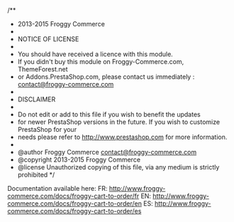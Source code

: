 /**
 * 2013-2015 Froggy Commerce
 *
 * NOTICE OF LICENSE
 *
 * You should have received a licence with this module.
 * If you didn't buy this module on Froggy-Commerce.com, ThemeForest.net
 * or Addons.PrestaShop.com, please contact us immediately : contact@froggy-commerce.com
 *
 * DISCLAIMER
 *
 * Do not edit or add to this file if you wish to benefit the updates
 * for newer PrestaShop versions in the future. If you wish to customize PrestaShop for your
 * needs please refer to http://www.prestashop.com for more information.
 *
 * @author    Froggy Commerce <contact@froggy-commerce.com>
 * @copyright 2013-2015 Froggy Commerce
 * @license   Unauthorized copying of this file, via any medium is strictly prohibited
 */

 Documentation available here:
 FR: http://www.froggy-commerce.com/docs/froggy-cart-to-order/fr
 EN: http://www.froggy-commerce.com/docs/froggy-cart-to-order/en
 ES: http://www.froggy-commerce.com/docs/froggy-cart-to-order/es
